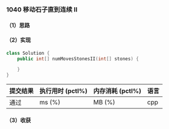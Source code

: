### 1040 移动石子直到连续 II

#### （1）思路

#### （2）实现

```cpp
class Solution {
    public int[] numMovesStonesII(int[] stones) {

    }
}
```

| 提交结果 | 执行用时 (pctl%) | 内存消耗 (pctl%) | 语言 |
|:---------|:-----------------|:-----------------|:-----|
| 通过     |  ms (%)   |  MB (%)  | cpp  |

#### （3）收获
